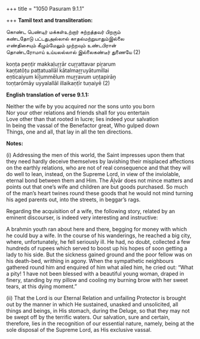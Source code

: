+++
title = "1050 Pasuram 9.1.1"

+++
**Tamil text and transliteration:**

கொண்ட பெண்டிர் மக்கள்உற்றார் சுற்றத்தவர் பிறரும்  
கண்டதோடு பட்டதுஅல்லால் காதல்மற்றுயாதும்இல்லை  
எண்திசையும் கீழும்மேலும் முற்றவும் உண்டபிரான்  
தொண்டரோமாய் உய்யலல்லால் இல்லைகண்டீர் துணையே (2)

koṇṭa peṇṭir makkaḷuṟṟār cuṟṟattavar piṟarum  
kaṇṭatōṭu paṭṭatuallāl kātalmaṟṟuyātumillai  
eṇticaiyum kīḻummēlum muṟṟavum uṇṭapirāṉ  
toṇṭarōmāy uyyalallāl illaikaṇṭīr tuṇaiyē (2)

**English translation of verse 9.1.1:**

Neither the wife by you acquired nor the sons unto you born  
Nor your other relations and friends shall for you entertain  
Love other than that rooted in lucre; lies indeed your salvation  
In being the vassal of the Benefactor great, Who gulped down  
Things, one and all, that lay in all the ten directions.

**Notes:**

\(i\) Addressing the men of this world, the Saint impresses upon them that they need hardly deceive themselves by lavishing their misplaced affections on the earthly relations, who are not of real consequence and that they will do well to lean, instead, on the Supreme Lord, in view of the inviolable, eternal bond between them and Him. The Āḻvār does not mince matters and points out that one’s wife and children are but goods purchased. So much of the man’s heart twines round these goods that he would not mind turning his aged parents out, into the streets, in beggar’s rags.

Regarding the acquisition of a wife, the following story, related by an eminent discourser, is indeed very interesting and instructive:

A brahmin youth ran about here and there, begging for money with which he could buy a wife. In the course of his wanderings, he reached a big city, where, unfortunately, he fell seriously ill. He had, no doubt, collected a few hundreds of rupees which served to boost up his hopes of soon getting a lady to his side. But the sickness gained ground and the poor fellow was on his death-bed, writhing in agony. When the sympathetic neighbours gathered round him and enquired of him what ailed him, he cried out: “What a pity! 1 have not been blessed with a beautiful young woman, draped in finery, standing by my pillow and cooling my burning brow with her sweet tears, at this dying moment.”

\(ii\) That the Lord is our Eternal Relation and unfailing Protector is brought out by the manner in which He sustained, unasked and unsolicited, all things and beings, in His stomach, during the Deluge, so that they may not be swept off by the terrific waters. Our salvation, sure and certain, therefore, lies in the recognition of our essential nature, namely, being at the sole disposal of the Supreme Lord, as His exclusive vassal.


